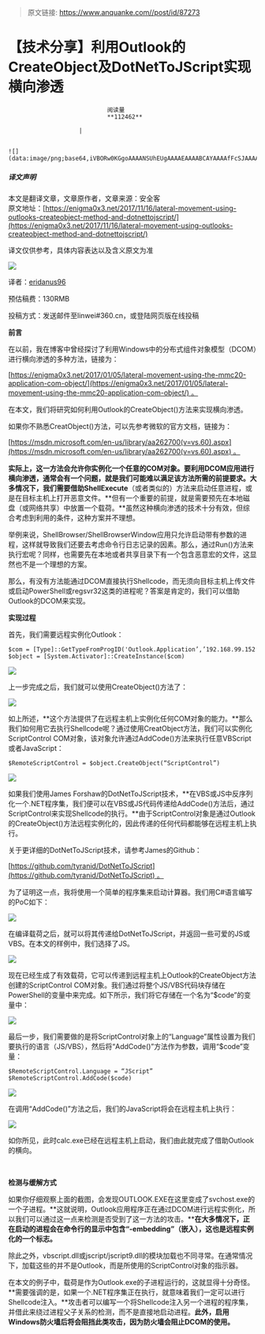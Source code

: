 > 原文链接: https://www.anquanke.com//post/id/87273 


# 【技术分享】利用Outlook的CreateObject及DotNetToJScript实现横向渗透


                                阅读量   
                                **112462**
                            
                        |
                        
                                                                                                                                    ![](data:image/png;base64,iVBORw0KGgoAAAANSUhEUgAAAAEAAAABCAYAAAAfFcSJAAAAAXNSR0IArs4c6QAAAARnQU1BAACxjwv8YQUAAAAJcEhZcwAADsQAAA7EAZUrDhsAAAANSURBVBhXYzh8+PB/AAffA0nNPuCLAAAAAElFTkSuQmCC)
                                                                                            



##### 译文声明

本文是翻译文章，文章原作者，文章来源：安全客
                                <br>原文地址：[https://enigma0x3.net/2017/11/16/lateral-movement-using-outlooks-createobject-method-and-dotnettojscript/](https://enigma0x3.net/2017/11/16/lateral-movement-using-outlooks-createobject-method-and-dotnettojscript/)

译文仅供参考，具体内容表达以及含义原文为准

[![](https://p3.ssl.qhimg.com/t01e61fba5f83fe942d.jpg)](https://p3.ssl.qhimg.com/t01e61fba5f83fe942d.jpg)

译者：[eridanus96](http://bobao.360.cn/member/contribute?uid=2857535356)

预估稿费：130RMB

投稿方式：发送邮件至linwei#360.cn，或登陆网页版在线投稿



**前言**



在以前，我在博客中曾经探讨了利用Windows中的分布式组件对象模型（DCOM）进行横向渗透的多种方法，链接为：

[https://enigma0x3.net/2017/01/05/lateral-movement-using-the-mmc20-application-com-object/](https://enigma0x3.net/2017/01/05/lateral-movement-using-the-mmc20-application-com-object/) 。

在本文，我们将研究如何利用Outlook的CreateObject()方法来实现横向渗透。

如果你不熟悉CreatObject()方法，可以先参考微软的官方文档，链接为：

[https://msdn.microsoft.com/en-us/library/aa262700(v=vs.60).aspx](https://msdn.microsoft.com/en-us/library/aa262700(v=vs.60).aspx) 。

**实际上，这一方法会允许你实例化一个任意的COM对象。**要利用DCOM应用进行横向渗透，通常会有一个问题，就是我们可能难以满足该方法所需的前提要求。大多情况下，我们需要借助**ShellExecute**（或者类似的）方法来启动任意进程，或是在目标主机上打开恶意文件。**但有一个重要的前提，就是需要预先在本地磁盘（或网络共享）中放置一个载荷。**虽然这种横向渗透的技术十分有效，但综合考虑到利用的条件，这种方案并不理想。

举例来说，ShellBrowser/ShellBrowserWindow应用只允许启动带有参数的进程，这样就导致我们还要去考虑命令行日志记录的因素。那么，通过Run()方法来执行宏呢？同样，也需要先在本地或者共享目录下有一个包含恶意宏的文件，这显然也不是一个理想的方案。

那么，有没有方法能通过DCOM直接执行Shellcode，而无须向目标主机上传文件或启动PowerShell或regsvr32这类的进程呢？答案是肯定的，我们可以借助Outlook的DCOM来实现。



**实现过程**



首先，我们需要远程实例化Outlook：



```
$com = [Type]::GetTypeFromProgID('Outlook.Application’,’192.168.99.152’)
$object = [System.Activator]::CreateInstance($com)
```



[![](https://p4.ssl.qhimg.com/t010a2ba459493952d4.png)](https://p4.ssl.qhimg.com/t010a2ba459493952d4.png)

上一步完成之后，我们就可以使用CreateObject()方法了：

[![](https://p4.ssl.qhimg.com/t01f4bf687b6f03afa1.png)](https://p4.ssl.qhimg.com/t01f4bf687b6f03afa1.png)

如上所述，**这个方法提供了在远程主机上实例化任何COM对象的能力。**那么我们如何用它去执行Shellcode呢？通过使用CreatObject方法，我们可以实例化ScriptControl COM对象，该对象允许通过AddCode()方法来执行任意VBScript或者JavaScript：

```
$RemoteScriptControl = $object.CreateObject(“ScriptControl”)
```

[![](https://p4.ssl.qhimg.com/t016eff2bda48ef767e.png)](https://p4.ssl.qhimg.com/t016eff2bda48ef767e.png)

如果我们使用James Forshaw的DotNetToJScript技术，**在VBS或JS中反序列化一个.NET程序集，我们便可以在VBS或JS代码传递给AddCode()方法后，通过ScriptControl来实现Shellcode的执行。**由于ScriptControl对象是通过Outlook的CreateObject()方法远程实例化的，因此传递的任何代码都能够在远程主机上执行。

关于更详细的DotNetToJScript技术，请参考James的Github： 

[https://github.com/tyranid/DotNetToJScript](https://github.com/tyranid/DotNetToJScript) 。

为了证明这一点，我将使用一个简单的程序集来启动计算器。我们用C#语言编写的PoC如下：

[![](https://p1.ssl.qhimg.com/t01ea81430bcd7b9d88.png)](https://p1.ssl.qhimg.com/t01ea81430bcd7b9d88.png)

在编译载荷之后，就可以将其传递给DotNetToJScript，并返回一些可爱的JS或VBS。在本文的样例中，我们选择了JS。

[![](https://p3.ssl.qhimg.com/t018dc7894a4486e7ab.png)](https://p3.ssl.qhimg.com/t018dc7894a4486e7ab.png)

现在已经生成了有效载荷，它可以传递到远程主机上Outlook的CreateObject方法创建的ScriptControl COM对象。我们通过将整个JS/VBS代码块存储在PowerShell的变量中来完成。如下所示，我们将它存储在一个名为“$code”的变量中：

[![](https://p0.ssl.qhimg.com/t014a94febc1d725117.png)](https://p0.ssl.qhimg.com/t014a94febc1d725117.png)

最后一步，我们需要做的是将ScriptControl对象上的“Language”属性设置为我们要执行的语言（JS/VBS），然后将“AddCode()”方法作为参数，调用“$code”变量：



```
$RemoteScriptControl.Language = “JScript”
$RemoteScriptControl.AddCode($code)
```

[![](https://p3.ssl.qhimg.com/t01f58d4a12b675b33b.png)](https://p3.ssl.qhimg.com/t01f58d4a12b675b33b.png)

在调用“AddCode()”方法之后，我们的JavaScript将会在远程主机上执行：

[![](https://p4.ssl.qhimg.com/t01644fb5565f89ba26.png)](https://p4.ssl.qhimg.com/t01644fb5565f89ba26.png)

如你所见，此时calc.exe已经在远程主机上启动，我们由此就完成了借助Outlook的横向。

<br>



**检测与缓解方式**

如果你仔细观察上面的截图，会发现OUTLOOK.EXE在这里变成了svchost.exe的一个子进程。**这就说明，Outlook应用程序正在通过DCOM进行远程实例化，所以我们可以通过这一点来检测是否受到了这一方法的攻击。****在大多情况下，正在启动的进程会在命令行的显示中包含“-embedding”（嵌入），这也是远程实例化的一个标志。**

除此之外，vbscript.dll或jscript/jscript9.dll的模块加载也不同寻常。在通常情况下，加载这些的并不是Outlook，而是所使用的ScriptControl对象的指示器。

在本文的例子中，载荷是作为Outlook.exe的子进程运行的，这就显得十分奇怪。**需要强调的是，如果一个.NET程序集正在执行，就意味着我们一定可以进行Shellcode注入。**攻击者可以编写一个将Shellcode注入另一个进程的程序集，并借此来绕过进程父子关系的检测，而不是直接地启动进程。**此外，启用Windows防火墙后将会阻挡此类攻击，因为防火墙会阻止DCOM的使用。**
